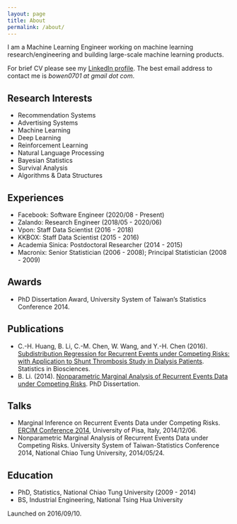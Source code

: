 ```yaml
---
layout: page
title: About
permalink: /about/
---
```


I am a Machine Learning Engineer working on machine learning research/engineering and building large-scale machine learning products.

For brief CV please see my [LinkedIn profile](https://www.linkedin.com/in/bowen0701/). The best email address to contact me is *bowen0701 at gmail dot com*.

## Research Interests

- Recommendation Systems
- Advertising Systems
- Machine Learning
- Deep Learning
- Reinforcement Learning
- Natural Language Processing
- Bayesian Statistics
- Survival Analysis
- Algorithms & Data Structures

## Experiences

- Facebook: Software Engineer (2020/08 - Present)
- Zalando: Research Engineer (2018/05 - 2020/06)
- Vpon: Staff Data Scientist (2016 - 2018)
- KKBOX: Staff Data Scientist (2015 - 2016)
- Academia Sinica: Postdoctoral Researcher (2014 - 2015)
- Macronix: Senior Statistician (2006 - 2008); Principal Statistician (2008 - 2009)

## Awards

- PhD Dissertation Award, University System of Taiwan’s Statistics Conference 2014.

## Publications

- C.-H. Huang, B. Li, C.-M. Chen, W. Wang, and Y.-H. Chen (2016). [Subdistribution Regression for Recurrent Events under Competing Risks: with Application to Shunt Thrombosis Study in Dialysis Patients](http://link.springer.com/article/10.1007/s12561-016-9161-0). Statistics in Biosciences.
- B. Li. (2014). [Nonparametric Marginal Analysis of Recurrent Events Data under Competing Risks](https://arxiv.org/abs/1707.01822). PhD Dissertation.

## Talks

- Marginal Inference on Recurrent Events Data under Competing Risks. [ERCIM Conference 2014](http://cmstatistics.org/ERCIM2014/index.php), University of Pisa, Italy, 2014/12/06.
- Nonparametric Marginal Analysis of Recurrent Events Data under Competing Risks. University System of Taiwan-Statistics Conference 2014, National Chiao Tung University, 2014/05/24.

## Education

- PhD, Statistics, National Chiao Tung University (2009 - 2014)
- BS, Industrial Engineering, National Tsing Hua University

Launched on 2016/09/10.
